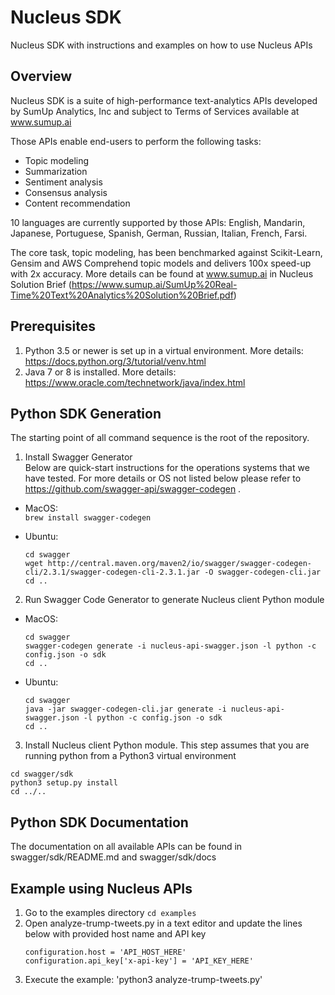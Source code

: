 # Nucleus SDK
Nucleus SDK with instructions and examples on how to use Nucleus APIs

## Overview
Nucleus SDK is a suite of high-performance text-analytics APIs developed by SumUp Analytics, Inc and subject to Terms of Services available at www.sumup.ai

Those APIs enable end-users to perform the following tasks:
* Topic modeling
* Summarization
* Sentiment analysis
* Consensus analysis
* Content recommendation

10 languages are currently supported by those APIs: English, Mandarin, Japanese, Portuguese, Spanish, German, Russian, Italian, French, Farsi.

The core task, topic modeling, has been benchmarked against Scikit-Learn, Gensim and AWS Comprehend topic models and delivers 100x speed-up with 2x accuracy. More details can be found at www.sumup.ai in Nucleus Solution Brief (https://www.sumup.ai/SumUp%20Real-Time%20Text%20Analytics%20Solution%20Brief.pdf)

## Prerequisites
1. Python 3.5 or newer is set up in a virtual environment. More details: https://docs.python.org/3/tutorial/venv.html
2. Java 7 or 8 is installed. More details: https://www.oracle.com/technetwork/java/index.html 

## Python SDK Generation
The starting point of all command sequence is the root of the repository.  
1. Install Swagger Generator  
   Below are quick-start instructions for the operations systems that we have tested. For more details or OS not listed below please refer to https://github.com/swagger-api/swagger-codegen .
  * MacOS:   
    `brew install swagger-codegen`
  
  * Ubuntu:   
    ```
    cd swagger
    wget http://central.maven.org/maven2/io/swagger/swagger-codegen-cli/2.3.1/swagger-codegen-cli-2.3.1.jar -O swagger-codegen-cli.jar
    cd ..
    ```

2. Run Swagger Code Generator to generate Nucleus client Python module
  * MacOS:  
    ```
    cd swagger
    swagger-codegen generate -i nucleus-api-swagger.json -l python -c config.json -o sdk
    cd ..
    ```

  * Ubuntu:  
    ```
    cd swagger
    java -jar swagger-codegen-cli.jar generate -i nucleus-api-swagger.json -l python -c config.json -o sdk
    cd ..
    ```

3. Install Nucleus client Python module. This step assumes that you are running python from a Python3 virtual environment
```
cd swagger/sdk
python3 setup.py install
cd ../..
```

## Python SDK Documentation
The documentation on all available APIs can be found in swagger/sdk/README.md and swagger/sdk/docs

## Example using Nucleus APIs
1. Go to the examples directory `cd examples`
2. Open analyze-trump-tweets.py in a text editor and update the lines below with provided host name and API key  
    ```
    configuration.host = 'API_HOST_HERE'
    configuration.api_key['x-api-key'] = 'API_KEY_HERE'
    ```
3. Execute the example: 'python3 analyze-trump-tweets.py' 
